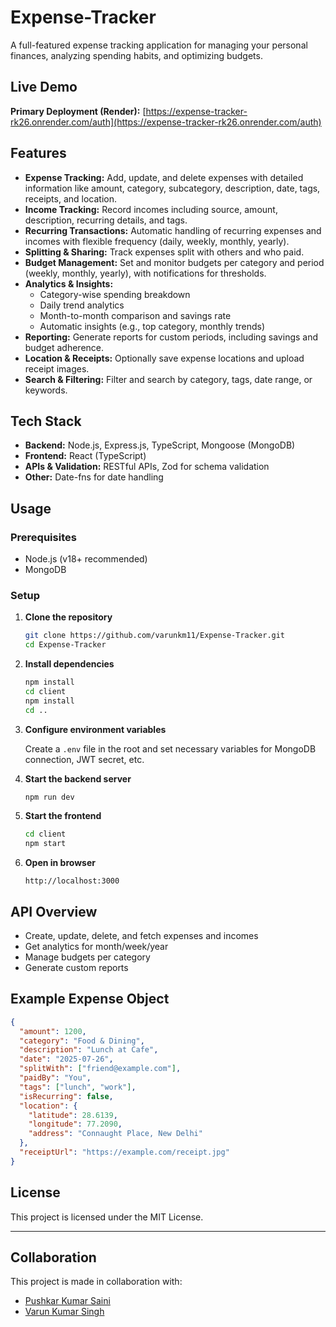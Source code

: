 
# Expense-Tracker

A full-featured expense tracking application for managing your personal finances, analyzing spending habits, and optimizing budgets.


## Live Demo

**Primary Deployment (Render):** [https://expense-tracker-rk26.onrender.com/auth](https://expense-tracker-rk26.onrender.com/auth)

## Features

- **Expense Tracking:** Add, update, and delete expenses with detailed information like amount, category, subcategory, description, date, tags, receipts, and location.
- **Income Tracking:** Record incomes including source, amount, description, recurring details, and tags.
- **Recurring Transactions:** Automatic handling of recurring expenses and incomes with flexible frequency (daily, weekly, monthly, yearly).
- **Splitting & Sharing:** Track expenses split with others and who paid.
- **Budget Management:** Set and monitor budgets per category and period (weekly, monthly, yearly), with notifications for thresholds.
- **Analytics & Insights:**
  - Category-wise spending breakdown
  - Daily trend analytics
  - Month-to-month comparison and savings rate
  - Automatic insights (e.g., top category, monthly trends)
- **Reporting:** Generate reports for custom periods, including savings and budget adherence.
- **Location & Receipts:** Optionally save expense locations and upload receipt images.
- **Search & Filtering:** Filter and search by category, tags, date range, or keywords.

## Tech Stack

- **Backend:** Node.js, Express.js, TypeScript, Mongoose (MongoDB)
- **Frontend:** React (TypeScript)
- **APIs & Validation:** RESTful APIs, Zod for schema validation
- **Other:** Date-fns for date handling

## Usage

### Prerequisites

- Node.js (v18+ recommended)
- MongoDB

### Setup

1. **Clone the repository**
   ```sh
   git clone https://github.com/varunkm11/Expense-Tracker.git
   cd Expense-Tracker
   ```

2. **Install dependencies**
   ```sh
   npm install
   cd client
   npm install
   cd ..
   ```

3. **Configure environment variables**

   Create a `.env` file in the root and set necessary variables for MongoDB connection, JWT secret, etc.

4. **Start the backend server**
   ```sh
   npm run dev
   ```

5. **Start the frontend**
   ```sh
   cd client
   npm start
   ```

6. **Open in browser**
   ```
   http://localhost:3000
   ```

## API Overview

- Create, update, delete, and fetch expenses and incomes
- Get analytics for month/week/year
- Manage budgets per category
- Generate custom reports

## Example Expense Object

```json
{
  "amount": 1200,
  "category": "Food & Dining",
  "description": "Lunch at Cafe",
  "date": "2025-07-26",
  "splitWith": ["friend@example.com"],
  "paidBy": "You",
  "tags": ["lunch", "work"],
  "isRecurring": false,
  "location": {
    "latitude": 28.6139,
    "longitude": 77.2090,
    "address": "Connaught Place, New Delhi"
  },
  "receiptUrl": "https://example.com/receipt.jpg"
}
```

## License

This project is licensed under the MIT License.

---


## Collaboration

This project is made in collaboration with:

- [Pushkar Kumar Saini](https://github.com/pushkarkumarsaini2006)
- [Varun Kumar Singh](https://github.com/varunkm11)
